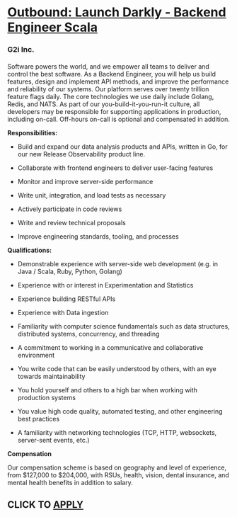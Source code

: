 # [Outbound: Launch Darkly - Backend Engineer Scala](https://www.remotewlb.com/apply/outbound-launch-darkly-backend-engineer-scala)  
### G2i Inc.  
####  

Software powers the world, and we empower all teams to deliver and control the best software. As a Backend Engineer, you will help us build features, design and implement API methods, and improve the performance and reliability of our systems. Our platform serves over twenty trillion feature flags daily. The core technologies we use daily include Golang, Redis, and NATS. As part of our you-build-it-you-run-it culture, all developers may be responsible for supporting applications in production, including on-call. Off-hours on-call is optional and compensated in addition.

 **Responsibilities:**

  * Build and expand our data analysis products and APIs, written in Go, for our new Release Observability product line.

  * Collaborate with frontend engineers to deliver user-facing features

  * Monitor and improve server-side performance

  * Write unit, integration, and load tests as necessary

  * Actively participate in code reviews

  * Write and review technical proposals

  * Improve engineering standards, tooling, and processes

 **Qualifications:**

  * Demonstrable experience with server-side web development (e.g. in Java / Scala, Ruby, Python, Golang)

  * Experience with or interest in Experimentation and Statistics

  * Experience building RESTful APIs

  * Experience with Data ingestion

  * Familiarity with computer science fundamentals such as data structures, distributed systems, concurrency, and threading

  * A commitment to working in a communicative and collaborative environment

  * You write code that can be easily understood by others, with an eye towards maintainability

  * You hold yourself and others to a high bar when working with production systems

  * You value high code quality, automated testing, and other engineering best practices

  * A familiarity with networking technologies (TCP, HTTP, websockets, server-sent events, etc.)

 **Compensation**

Our compensation scheme is based on geography and level of experience, from $127,000 to $204,000, with RSUs, health, vision, dental insurance, and mental health benefits in addition to salary.

  
## CLICK TO [APPLY](https://www.remotewlb.com/apply/outbound-launch-darkly-backend-engineer-scala)

